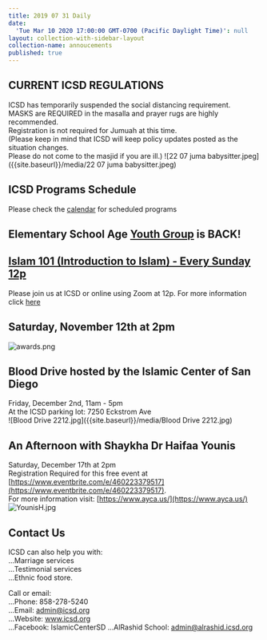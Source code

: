 ```yaml
---
title: 2019 07 31 Daily
date:
  'Tue Mar 10 2020 17:00:00 GMT-0700 (Pacific Daylight Time)': null
layout: collection-with-sidebar-layout
collection-name: annoucements
published: true
---
```

## CURRENT ICSD REGULATIONS
ICSD has temporarily suspended the social distancing requirement.  
MASKS are REQUIRED in the masalla and prayer rugs are highly recommended.  
Registration is not required for Jumuah at this time.  
(Please keep in mind that ICSD will keep policy updates posted as the situation changes.  
Please do not come to the masjid if you are ill.) 
![22 07 juma babysitter.jpeg]({{site.baseurl}}/media/22 07 juma babysitter.jpeg)    

## ICSD Programs Schedule
Please check the [calendar](http://www.icsd.org/calendar) for scheduled programs

## Elementary School Age [Youth Group](http://www.icsd.org/youth) is BACK!  

## [Islam 101 (Introduction to Islam) - Every Sunday 12p](https://www.icsd.org/events/islam-101-introduction-to-islam-every-sunday-12p)  
Please join us at ICSD or online using Zoom at 12p. For more information click [here](https://www.icsd.org/events/islam-101-introduction-to-islam-every-sunday-12p) 

## Saturday, November 12th at 2pm
![awards.png]({{site.baseurl}}/media/awards.png)

## Blood Drive hosted by the Islamic Center of San Diego 
Friday, December 2nd, 11am - 5pm    
At the ICSD parking lot: 7250 Eckstrom Ave  
![Blood Drive 2212.jpg]({{site.baseurl}}/media/Blood Drive 2212.jpg)

## An Afternoon with Shaykha Dr Haifaa Younis
Saturday, December 17th at 2pm  
Registration Required for this free event at [https://www.eventbrite.com/e/460223379517](https://www.eventbrite.com/e/460223379517).  
For more information visit: [https://www.ayca.us/](https://www.ayca.us/)
![YounisH.jpg]({{site.baseurl}}/media/YounisH.jpg)

## Contact Us  
ICSD can also help you with:  
...Marriage services  
...Testimonial services  
...Ethnic food store.  

Call or email:  
...Phone: 858-278-5240  
...Email: admin@icsd.org  
...Website: www.icsd.org  
...Facebook: IslamicCenterSD
...AlRashid School: admin@alrashid.icsd.org
